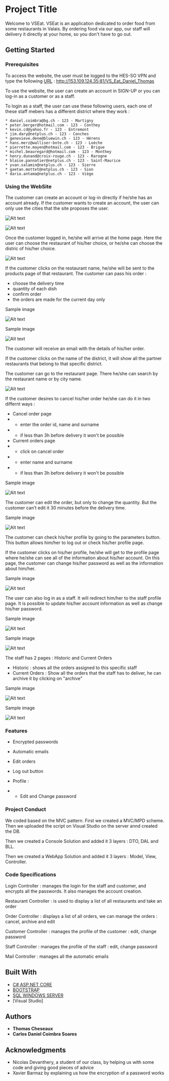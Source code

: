 # Project Title

Welcome to VSEat. VSEat is an application dedicated to order food from some restaurants in Valais. 
By ordering food via our app, our staff will delivery it directly at your home, so you don't have to go out.


## Getting Started


### Prerequisites

To access the website, the user must be logged to the HES-SO VPN and type the following [URL](http://153.109.124.35:81/VS_Eat_Daniel_Thomas) : http://153.109.124.35:81/VS_Eat_Daniel_Thomas

To use the website, the user can create an account in SIGN-UP or you can log-in as a customer or as a staff.

To login as a staff, the user can use these following users, each one of these staff mebers has a different district where they work :

```
* daniel.coimbra@bg.ch - 123 - Martigny
* peter.berger@hotmail.com - 123 - Conthey
* kevin.cd@yahoo.fr - 123 - Entremont
* jim.dary@netplus.ch - 123 - Conches
* genevieve.dene@bluewin.ch - 123 - Hérens
* hans.merz@walliser-bote.ch - 123 - Loèche
* pierrette.mayen@hotmail.com - 123 - Brigue
* michel.beauregard@hotmail.com - 123 - Monthey
* henry.dunand@croix-rouge.ch - 123 - Rarogne
* blaise.pannatier@netplus.ch - 123 - Saint-Maurice
* yvan.salamin@netplus.ch - 123 - Sierre
* gaetan.mottet@netplus.ch - 123 - Sion
* dario.antama@netplus.ch - 123 - Viège
```


### Using the WebSite

The customer can create an account or log-in directly if he/she has an account already.
If the customer wants to create an account, the user can only use the cities that the site proposes the user.


![Alt text](https://github.com/DanielCoimbra21/Vs_Eats/blob/dev/ImagesReadMe/loginPage.png?raw=true "Title")

![Alt text](https://github.com/DanielCoimbra21/Vs_Eats/blob/dev/ImagesReadMe/Sign-in.png?raw=true "Title")

Once the customer logged in, he/she will arrive at the home page. Here the user can choose the restaurant of his/her choice, or he/she can choose the distric of his/her choice.

![Alt text](~/Vs_Eats/tree/dev/ImagesReadMe\RestaurantHomePage.png?raw=true "Title")

If the customer clicks on the restaurant name, he/she will be sent to the products page of that restaurant. The customer can pass his order : 
* choose the delivery time
* quantity of each dish
* confirm order
* the orders are made for the current day only

<fig><title>Choose Dishes</title>
<image href="C:\VS_EAT\Vs_Eats\ImagesReadMe\screenshotCustomer\chooseDishes.png" placement="break"><alt>Sample image</alt></image>
</fig>

![Alt text](~/Vs_Eats/tree/dev/ImagesReadMe\Sign-in.png?raw=true "Title")

<fig><title>Order</title>
<image href="C:\VS_EAT\Vs_Eats\ImagesReadMe\screenshotCustomer\passYourCommand.png" placement="break"><alt>Sample image</alt></image>
</fig>

![Alt text](~/Vs_Eats/tree/dev/ImagesReadMe\Sign-in.png?raw=true "Title")


The customer will receive an email with the details of his/her order. 

If the customer clicks on the name of the district, it will show all the partner restaurants that belong to that specific district.

The customer can go to the restaurant page. There he/she can search by the restaurant name or by city name.


![Alt text](~/Vs_Eats/tree/dev/ImagesReadMe\screenshotCustomer\indexRestaurant1.png?raw=true "Title")

If the customer desires to cancel his/her order he/she can do it in two differnt ways :

* Cancel order page
* * enter the order id, name and surname
* * if less than 3h before delivery it won't be possible
* Current orders page
* * click on cancel order 
* * enter name and surname 
* * if less than 3h before delivery it won't be possible

<fig><title>Cancel Order</title>
<image href="C:\VS_EAT\Vs_Eats\ImagesReadMe\screenshotCustomer\cancelOrder.png" placement="break"><alt>Sample image</alt></image>
</fig>

![Alt text](~/Vs_Eats/tree/dev/ImagesReadMe\Sign-in.png?raw=true "Title")


The customer can edit the order, but only to change the quantity. But the customer can't edit it 30 minutes before the delivery time.


<fig><title>edit order</title>
<image href="C:\VS_EAT\Vs_Eats\ImagesReadMe\screenshotCustomer\editQuantityOrder.png" placement="break"><alt>Sample image</alt></image>
</fig>

![Alt text](~/Vs_Eats/tree/dev/ImagesReadMe\Sign-in.png?raw=true "Title")

The customer can check his/her profile by going to the parameters button. This button allows him/her to log out or check his/her profile page.

If the customer clicks on his/her profile, he/she will get to the profile page where he/she can see all of the information about his/her account.
On this page, the customer can change his/her password as well as the information about him/her.

<fig><title>Login Staff</title>
<image href="C:\VS_EAT\Vs_Eats\ImagesReadMe\screenshotCustomer\customerProfile.png" placement="break"><alt>Sample image</alt></image>
</fig>

![Alt text](~/Vs_Eats/tree/dev/ImagesReadMe\Sign-in.png?raw=true "Title")

The user can also log in as a staff. It will redirect him/her to the staff profile page. It is possible to update his/her account information as well as change his/her password.


<fig><title>Login Staff</title>
<image href="C:\VS_EAT\Vs_Eats\ImagesReadMe\loginStaff.png" placement="break"><alt>Sample image</alt></image>
</fig>

![Alt text](~/Vs_Eats/tree/dev/ImagesReadMe\Sign-in.png?raw=true "Title")

<fig><title>Login Staff</title>
<image href="C:\VS_EAT\Vs_Eats\ImagesReadMe\screenshotStaff\staffProfile.png" placement="break"><alt>Sample image</alt></image>
</fig>

![Alt text](~/Vs_Eats/tree/dev/ImagesReadMe\Sign-in.png?raw=true "Title")

The staff has 2 pages : Historic and Current Orders

* Historic : shows all the orders assigned to this specific staff
* Current Orders : Show all the orders that the staff has to deliver, he can archive it by clicking on "archive"

<fig><title>Login Staff</title>
<image href="C:\VS_EAT\Vs_Eats\ImagesReadMe\screenshotStaff\staffHistoric.png" placement="break"><alt>Sample image</alt></image>
</fig>

![Alt text](~/Vs_Eats/tree/dev/ImagesReadMe\Sign-in.png?raw=true "Title")

<fig><title>Login Staff</title>
<image href="C:\VS_EAT\Vs_Eats\ImagesReadMe\screenshotStaff\staffOrders.png" placement="break"><alt>Sample image</alt></image>
</fig>

![Alt text](~/Vs_Eats/tree/dev/ImagesReadMe\Sign-in.png?raw=true "Title")

### Features
* Encrypted passwords

* Automatic emails

* Edit orders 

* Log out button

* Profile : 
* * Edit and Change password


### Project Conduct

We coded based on the MVC pattern.
First we created a MVC/MPD scheme. 
Then we uploaded the script on Visual Studio on the server annd created the DB.

Then we created a Console Solution and added it 3 layers : DTO, DAL and BLL.

Then we created a WebApp Solution and added it 3 layers : Model, View, Controller.

### Code Specifications

Login Controller : manages the login for the staff and customer, and encrypts all the passwords. It also manages the account creation.

Restaurant Controller : is used to display a list of all restaurants and take an order

Order Controller : displays a list of all orders, we can manage the orders : cancel, archive and edit

Customer Controller : manages the profile of the customer : edit, change password

Staff Controller : manages the profile of the staff : edit, change password

Mail Controller : manages all the automatic emails


## Built With

* [C# ASP.NET CORE](https://docs.microsoft.com/en-us/aspnet/core/?view=aspnetcore-6.0)
* [BOOTSTRAP](https://getbootstrap.com/docs/4.3/getting-started/introduction/) 
* [SQL WINDOWS SERVER](https://docs.microsoft.com/en-us/troubleshoot/sql/general/use-sql-server-in-windows)
* [Visual Studio]


## Authors

* **Thomas Cheseaux**
* **Carlos Daniel Coimbra Soares**

## Acknowledgments

* Nicolas Devanthery, a student of our class, by helping us with some code and giving good pieces of advice
* Xavier Barmaz by explaining us how the encryption of a password works